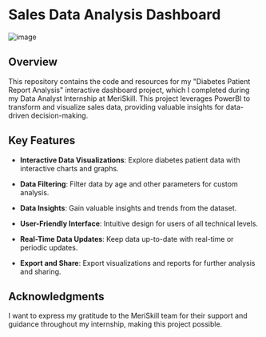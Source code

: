 # Sales Data Analysis Dashboard

![image](https://github.com/ImSouvikK/Diabetes-Patient-Analysis-using-PowerBI/assets/139162531/b9ffff72-569a-4f18-8ea2-b056b0b7aa84)


## Overview

This repository contains the code and resources for my "Diabetes Patient Report Analysis" interactive dashboard project, which I completed during my Data Analyst Internship at MeriSkill. This project leverages PowerBI to transform and visualize sales data, providing valuable insights for data-driven decision-making.

## Key Features

- **Interactive Data Visualizations**: Explore diabetes patient data with interactive charts and graphs.

- **Data Filtering**: Filter data by age and other parameters for custom analysis.

- **Data Insights**: Gain valuable insights and trends from the dataset.

- **User-Friendly Interface**: Intuitive design for users of all technical levels.

- **Real-Time Data Updates**: Keep data up-to-date with real-time or periodic updates.

- **Export and Share**: Export visualizations and reports for further analysis and sharing.

## Acknowledgments

I want to express my gratitude to the MeriSkill team for their support and guidance throughout my internship, making this project possible.
